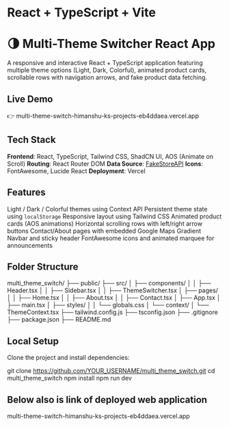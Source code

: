 # React + TypeScript + Vite

# 🌗 Multi-Theme Switcher React App

A responsive and interactive React + TypeScript application featuring multiple theme options (Light, Dark, Colorful), animated product cards, scrollable rows with navigation arrows, and fake product data fetching.

## Live Demo

👉 multi-theme-switch-himanshu-ks-projects-eb4ddaea.vercel.app 

## Tech Stack

 **Frontend**: React, TypeScript, Tailwind CSS, ShadCN UI, AOS (Animate on Scroll)
 **Routing**: React Router DOM
 **Data Source**: [FakeStoreAPI](https://fakestoreapi.com/)
 **Icons**: FontAwesome, Lucide React
 **Deployment**: Vercel

## Features

 Light / Dark / Colorful themes using Context API
 Persistent theme state using `localStorage`
 Responsive layout using Tailwind CSS
 Animated product cards (AOS animations)
 Horizontal scrolling rows with left/right arrow buttons
 Contact/About pages with embedded Google Maps
 Gradient Navbar and sticky header
 FontAwesome icons and animated marquee for announcements

## Folder Structure

multi_theme_switch/
├── public/
├── src/
│ ├── components/
│ │ ├── Header.tsx
│ │ ├── Sidebar.tsx
│ │ ├── ThemeSwitcher.tsx
│ ├── pages/
│ │ ├── Home.tsx
│ │ ├── About.tsx
│ │ ├── Contact.tsx
│ ├── App.tsx
│ ├── main.tsx
│ ├── styles/
│ │ └── globals.css
│ └── context/
│ └── ThemeContext.tsx
├── tailwind.config.js
├── tsconfig.json
├── .gitignore
├── package.json
├── README.md

## Local Setup

Clone the project and install dependencies:

git clone https://github.com/YOUR_USERNAME/multi_theme_switch.git
cd multi_theme_switch
npm install
npm run dev


## Below also is link of deployed web application 
multi-theme-switch-himanshu-ks-projects-eb4ddaea.vercel.app

